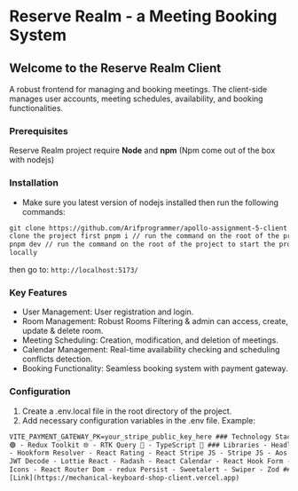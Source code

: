 # Reserve Realm - a Meeting Booking System

## Welcome to the Reserve Realm Client

A robust frontend for managing and booking meetings. The client-side manages user accounts, meeting schedules, availability, and booking functionalities.

### Prerequisites

Reserve Realm project require **Node** and **npm** (Npm come out of the box with nodejs)

### Installation

- Make sure you latest version of nodejs installed then run the following commands:

```html
git clone https://github.com/Arifprogrammer/apollo-assignment-5-client.git //
clone the project first pnpm i // run the command on the root of the project
pnpm dev // run the command on the root of the project to start the project
locally
```

then go to: `http://localhost:5173/`

### Key Features

- User Management: User registration and login.
- Room Management: Robust Rooms Filtering & admin can access, create, update & delete room.
- Meeting Scheduling: Creation, modification, and deletion of meetings.
- Calendar Management: Real-time availability checking and scheduling conflicts detection.
- Booking Functionality: Seamless booking system with payment gateway.

### Configuration

1. Create a .env.local file in the root directory of the project.
2. Add necessary configuration variables in the .env file. Example:

```html
VITE_PAYMENT_GATEWAY_PK=your_stripe_public_key_here ### Technology Stack - React
🟢 - Redux Toolkit 🌐 - RTK Query 🍃 - TypeScript 📘 ### Libraries - Headless UI
- Hookform Resolver - React Rating - React Stripe JS - Stripe JS - Aos - dayjs -
JWT Decode - Lottie React - Radash - React Calendar - React Hook Form - React
Icons - React Router Dom - redux Persist - Sweetalert - Swiper - Zod ### Live
[Link](https://mechanical-keyboard-shop-client.vercel.app)
```
